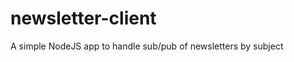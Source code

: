 newsletter-client
=================

A simple NodeJS app to handle sub/pub of newsletters by subject

